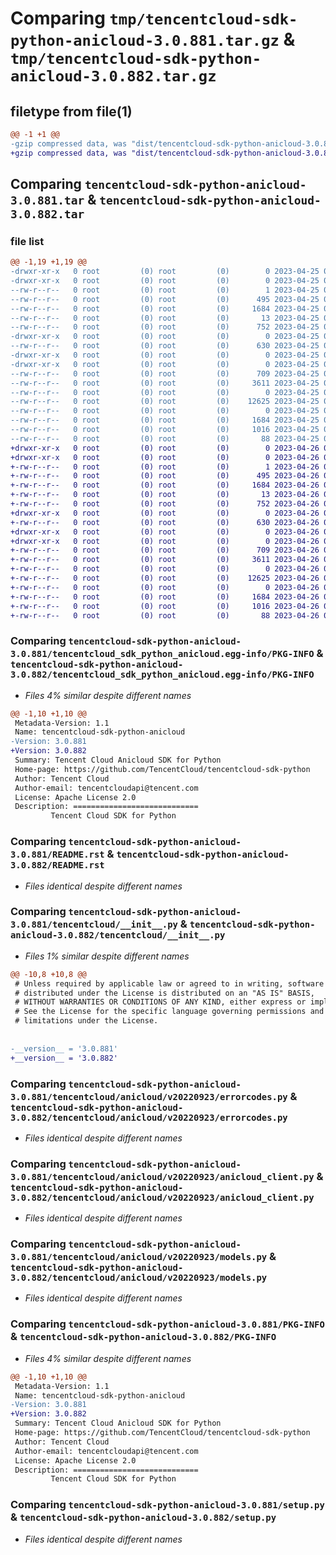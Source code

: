 # Comparing `tmp/tencentcloud-sdk-python-anicloud-3.0.881.tar.gz` & `tmp/tencentcloud-sdk-python-anicloud-3.0.882.tar.gz`

## filetype from file(1)

```diff
@@ -1 +1 @@
-gzip compressed data, was "dist/tencentcloud-sdk-python-anicloud-3.0.881.tar", last modified: Tue Apr 25 00:19:14 2023, max compression
+gzip compressed data, was "dist/tencentcloud-sdk-python-anicloud-3.0.882.tar", last modified: Wed Apr 26 02:49:57 2023, max compression
```

## Comparing `tencentcloud-sdk-python-anicloud-3.0.881.tar` & `tencentcloud-sdk-python-anicloud-3.0.882.tar`

### file list

```diff
@@ -1,19 +1,19 @@
-drwxr-xr-x   0 root         (0) root         (0)        0 2023-04-25 00:19:14.000000 tencentcloud-sdk-python-anicloud-3.0.881/
-drwxr-xr-x   0 root         (0) root         (0)        0 2023-04-25 00:19:14.000000 tencentcloud-sdk-python-anicloud-3.0.881/tencentcloud_sdk_python_anicloud.egg-info/
--rw-r--r--   0 root         (0) root         (0)        1 2023-04-25 00:19:14.000000 tencentcloud-sdk-python-anicloud-3.0.881/tencentcloud_sdk_python_anicloud.egg-info/dependency_links.txt
--rw-r--r--   0 root         (0) root         (0)      495 2023-04-25 00:19:14.000000 tencentcloud-sdk-python-anicloud-3.0.881/tencentcloud_sdk_python_anicloud.egg-info/SOURCES.txt
--rw-r--r--   0 root         (0) root         (0)     1684 2023-04-25 00:19:14.000000 tencentcloud-sdk-python-anicloud-3.0.881/tencentcloud_sdk_python_anicloud.egg-info/PKG-INFO
--rw-r--r--   0 root         (0) root         (0)       13 2023-04-25 00:19:14.000000 tencentcloud-sdk-python-anicloud-3.0.881/tencentcloud_sdk_python_anicloud.egg-info/top_level.txt
--rw-r--r--   0 root         (0) root         (0)      752 2023-04-25 00:19:14.000000 tencentcloud-sdk-python-anicloud-3.0.881/README.rst
-drwxr-xr-x   0 root         (0) root         (0)        0 2023-04-25 00:19:14.000000 tencentcloud-sdk-python-anicloud-3.0.881/tencentcloud/
--rw-r--r--   0 root         (0) root         (0)      630 2023-04-25 00:19:14.000000 tencentcloud-sdk-python-anicloud-3.0.881/tencentcloud/__init__.py
-drwxr-xr-x   0 root         (0) root         (0)        0 2023-04-25 00:19:14.000000 tencentcloud-sdk-python-anicloud-3.0.881/tencentcloud/anicloud/
-drwxr-xr-x   0 root         (0) root         (0)        0 2023-04-25 00:19:14.000000 tencentcloud-sdk-python-anicloud-3.0.881/tencentcloud/anicloud/v20220923/
--rw-r--r--   0 root         (0) root         (0)      709 2023-04-25 00:19:14.000000 tencentcloud-sdk-python-anicloud-3.0.881/tencentcloud/anicloud/v20220923/errorcodes.py
--rw-r--r--   0 root         (0) root         (0)     3611 2023-04-25 00:19:14.000000 tencentcloud-sdk-python-anicloud-3.0.881/tencentcloud/anicloud/v20220923/anicloud_client.py
--rw-r--r--   0 root         (0) root         (0)        0 2023-04-25 00:19:14.000000 tencentcloud-sdk-python-anicloud-3.0.881/tencentcloud/anicloud/v20220923/__init__.py
--rw-r--r--   0 root         (0) root         (0)    12625 2023-04-25 00:19:14.000000 tencentcloud-sdk-python-anicloud-3.0.881/tencentcloud/anicloud/v20220923/models.py
--rw-r--r--   0 root         (0) root         (0)        0 2023-04-25 00:19:14.000000 tencentcloud-sdk-python-anicloud-3.0.881/tencentcloud/anicloud/__init__.py
--rw-r--r--   0 root         (0) root         (0)     1684 2023-04-25 00:19:14.000000 tencentcloud-sdk-python-anicloud-3.0.881/PKG-INFO
--rw-r--r--   0 root         (0) root         (0)     1016 2023-04-25 00:19:14.000000 tencentcloud-sdk-python-anicloud-3.0.881/setup.py
--rw-r--r--   0 root         (0) root         (0)       88 2023-04-25 00:19:14.000000 tencentcloud-sdk-python-anicloud-3.0.881/setup.cfg
+drwxr-xr-x   0 root         (0) root         (0)        0 2023-04-26 02:49:57.000000 tencentcloud-sdk-python-anicloud-3.0.882/
+drwxr-xr-x   0 root         (0) root         (0)        0 2023-04-26 02:49:57.000000 tencentcloud-sdk-python-anicloud-3.0.882/tencentcloud_sdk_python_anicloud.egg-info/
+-rw-r--r--   0 root         (0) root         (0)        1 2023-04-26 02:49:57.000000 tencentcloud-sdk-python-anicloud-3.0.882/tencentcloud_sdk_python_anicloud.egg-info/dependency_links.txt
+-rw-r--r--   0 root         (0) root         (0)      495 2023-04-26 02:49:57.000000 tencentcloud-sdk-python-anicloud-3.0.882/tencentcloud_sdk_python_anicloud.egg-info/SOURCES.txt
+-rw-r--r--   0 root         (0) root         (0)     1684 2023-04-26 02:49:57.000000 tencentcloud-sdk-python-anicloud-3.0.882/tencentcloud_sdk_python_anicloud.egg-info/PKG-INFO
+-rw-r--r--   0 root         (0) root         (0)       13 2023-04-26 02:49:57.000000 tencentcloud-sdk-python-anicloud-3.0.882/tencentcloud_sdk_python_anicloud.egg-info/top_level.txt
+-rw-r--r--   0 root         (0) root         (0)      752 2023-04-26 02:49:57.000000 tencentcloud-sdk-python-anicloud-3.0.882/README.rst
+drwxr-xr-x   0 root         (0) root         (0)        0 2023-04-26 02:49:57.000000 tencentcloud-sdk-python-anicloud-3.0.882/tencentcloud/
+-rw-r--r--   0 root         (0) root         (0)      630 2023-04-26 02:49:57.000000 tencentcloud-sdk-python-anicloud-3.0.882/tencentcloud/__init__.py
+drwxr-xr-x   0 root         (0) root         (0)        0 2023-04-26 02:49:57.000000 tencentcloud-sdk-python-anicloud-3.0.882/tencentcloud/anicloud/
+drwxr-xr-x   0 root         (0) root         (0)        0 2023-04-26 02:49:57.000000 tencentcloud-sdk-python-anicloud-3.0.882/tencentcloud/anicloud/v20220923/
+-rw-r--r--   0 root         (0) root         (0)      709 2023-04-26 02:49:57.000000 tencentcloud-sdk-python-anicloud-3.0.882/tencentcloud/anicloud/v20220923/errorcodes.py
+-rw-r--r--   0 root         (0) root         (0)     3611 2023-04-26 02:49:57.000000 tencentcloud-sdk-python-anicloud-3.0.882/tencentcloud/anicloud/v20220923/anicloud_client.py
+-rw-r--r--   0 root         (0) root         (0)        0 2023-04-26 02:49:57.000000 tencentcloud-sdk-python-anicloud-3.0.882/tencentcloud/anicloud/v20220923/__init__.py
+-rw-r--r--   0 root         (0) root         (0)    12625 2023-04-26 02:49:57.000000 tencentcloud-sdk-python-anicloud-3.0.882/tencentcloud/anicloud/v20220923/models.py
+-rw-r--r--   0 root         (0) root         (0)        0 2023-04-26 02:49:57.000000 tencentcloud-sdk-python-anicloud-3.0.882/tencentcloud/anicloud/__init__.py
+-rw-r--r--   0 root         (0) root         (0)     1684 2023-04-26 02:49:57.000000 tencentcloud-sdk-python-anicloud-3.0.882/PKG-INFO
+-rw-r--r--   0 root         (0) root         (0)     1016 2023-04-26 02:49:57.000000 tencentcloud-sdk-python-anicloud-3.0.882/setup.py
+-rw-r--r--   0 root         (0) root         (0)       88 2023-04-26 02:49:57.000000 tencentcloud-sdk-python-anicloud-3.0.882/setup.cfg
```

### Comparing `tencentcloud-sdk-python-anicloud-3.0.881/tencentcloud_sdk_python_anicloud.egg-info/PKG-INFO` & `tencentcloud-sdk-python-anicloud-3.0.882/tencentcloud_sdk_python_anicloud.egg-info/PKG-INFO`

 * *Files 4% similar despite different names*

```diff
@@ -1,10 +1,10 @@
 Metadata-Version: 1.1
 Name: tencentcloud-sdk-python-anicloud
-Version: 3.0.881
+Version: 3.0.882
 Summary: Tencent Cloud Anicloud SDK for Python
 Home-page: https://github.com/TencentCloud/tencentcloud-sdk-python
 Author: Tencent Cloud
 Author-email: tencentcloudapi@tencent.com
 License: Apache License 2.0
 Description: ============================
         Tencent Cloud SDK for Python
```

### Comparing `tencentcloud-sdk-python-anicloud-3.0.881/README.rst` & `tencentcloud-sdk-python-anicloud-3.0.882/README.rst`

 * *Files identical despite different names*

### Comparing `tencentcloud-sdk-python-anicloud-3.0.881/tencentcloud/__init__.py` & `tencentcloud-sdk-python-anicloud-3.0.882/tencentcloud/__init__.py`

 * *Files 1% similar despite different names*

```diff
@@ -10,8 +10,8 @@
 # Unless required by applicable law or agreed to in writing, software
 # distributed under the License is distributed on an "AS IS" BASIS,
 # WITHOUT WARRANTIES OR CONDITIONS OF ANY KIND, either express or implied.
 # See the License for the specific language governing permissions and
 # limitations under the License.
 
 
-__version__ = '3.0.881'
+__version__ = '3.0.882'
```

### Comparing `tencentcloud-sdk-python-anicloud-3.0.881/tencentcloud/anicloud/v20220923/errorcodes.py` & `tencentcloud-sdk-python-anicloud-3.0.882/tencentcloud/anicloud/v20220923/errorcodes.py`

 * *Files identical despite different names*

### Comparing `tencentcloud-sdk-python-anicloud-3.0.881/tencentcloud/anicloud/v20220923/anicloud_client.py` & `tencentcloud-sdk-python-anicloud-3.0.882/tencentcloud/anicloud/v20220923/anicloud_client.py`

 * *Files identical despite different names*

### Comparing `tencentcloud-sdk-python-anicloud-3.0.881/tencentcloud/anicloud/v20220923/models.py` & `tencentcloud-sdk-python-anicloud-3.0.882/tencentcloud/anicloud/v20220923/models.py`

 * *Files identical despite different names*

### Comparing `tencentcloud-sdk-python-anicloud-3.0.881/PKG-INFO` & `tencentcloud-sdk-python-anicloud-3.0.882/PKG-INFO`

 * *Files 4% similar despite different names*

```diff
@@ -1,10 +1,10 @@
 Metadata-Version: 1.1
 Name: tencentcloud-sdk-python-anicloud
-Version: 3.0.881
+Version: 3.0.882
 Summary: Tencent Cloud Anicloud SDK for Python
 Home-page: https://github.com/TencentCloud/tencentcloud-sdk-python
 Author: Tencent Cloud
 Author-email: tencentcloudapi@tencent.com
 License: Apache License 2.0
 Description: ============================
         Tencent Cloud SDK for Python
```

### Comparing `tencentcloud-sdk-python-anicloud-3.0.881/setup.py` & `tencentcloud-sdk-python-anicloud-3.0.882/setup.py`

 * *Files identical despite different names*

